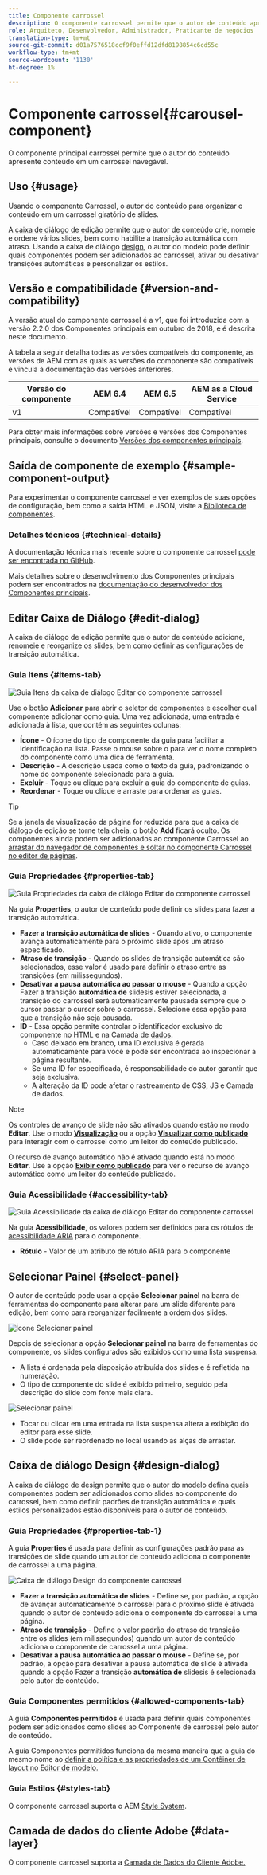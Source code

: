 ```yaml
---
title: Componente carrossel
description: O componente carrossel permite que o autor de conteúdo apresente conteúdo em um carrossel giratório.
role: Arquiteto, Desenvolvedor, Administrador, Praticante de negócios
translation-type: tm+mt
source-git-commit: d01a7576518ccf9f0effd12dfd8198854c6cd55c
workflow-type: tm+mt
source-wordcount: '1130'
ht-degree: 1%

---
```



# Componente carrossel{#carousel-component}

O componente principal carrossel permite que o autor do conteúdo apresente conteúdo em um carrossel navegável.

## Uso {#usage}

Usando o componente Carrossel, o autor do conteúdo para organizar o conteúdo em um carrossel giratório de slides.

A [caixa de diálogo de edição](#edit-dialog) permite que o autor de conteúdo crie, nomeie e ordene vários slides, bem como habilite a transição automática com atraso. Usando a caixa de diálogo [design](#design-dialog), o autor do modelo pode definir quais componentes podem ser adicionados ao carrossel, ativar ou desativar transições automáticas e personalizar os estilos.

## Versão e compatibilidade {#version-and-compatibility}

A versão atual do componente carrossel é a v1, que foi introduzida com a versão 2.2.0 dos Componentes principais em outubro de 2018, e é descrita neste documento.

A tabela a seguir detalha todas as versões compatíveis do componente, as versões de AEM com as quais as versões do componente são compatíveis e vincula à documentação das versões anteriores.

| Versão do componente | AEM 6.4 | AEM 6.5 | AEM as a Cloud Service |
|--- |--- |--- |---|
| v1 | Compatível | Compatível | Compatível |

Para obter mais informações sobre versões e versões dos Componentes principais, consulte o documento [Versões dos componentes principais](/help/versions.md).

## Saída de componente de exemplo {#sample-component-output}

Para experimentar o componente carrossel e ver exemplos de suas opções de configuração, bem como a saída HTML e JSON, visite a [Biblioteca de componentes](https://adobe.com/go/aem_cmp_library_carousel).

### Detalhes técnicos {#technical-details}

A documentação técnica mais recente sobre o componente carrossel [pode ser encontrada no GitHub](https://adobe.com/go/aem_cmp_tech_carousel_v1).

Mais detalhes sobre o desenvolvimento dos Componentes principais podem ser encontrados na [documentação do desenvolvedor dos Componentes principais](/help/developing/overview.md).

## Editar Caixa de Diálogo {#edit-dialog}

A caixa de diálogo de edição permite que o autor de conteúdo adicione, renomeie e reorganize os slides, bem como definir as configurações de transição automática.

### Guia Itens {#items-tab}

![Guia Itens da caixa de diálogo Editar do componente carrossel](/help/assets/carousel-edit-items.png)

Use o botão **Adicionar** para abrir o seletor de componentes e escolher qual componente adicionar como guia. Uma vez adicionada, uma entrada é adicionada à lista, que contém as seguintes colunas:

* **Ícone**  - O ícone do tipo de componente da guia para facilitar a identificação na lista. Passe o mouse sobre o para ver o nome completo do componente como uma dica de ferramenta.
* **Descrição**  - A descrição usada como o texto da guia, padronizando o nome do componente selecionado para a guia.
* **Excluir**  - Toque ou clique para excluir a guia do componente de guias.
* **Reordenar**  - Toque ou clique e arraste para ordenar as guias.

>[!TIP]
>
>Se a janela de visualização da página for reduzida para que a caixa de diálogo de edição se torne tela cheia, o botão **Add** ficará oculto. Os componentes ainda podem ser adicionados ao componente Carrossel ao [arrastar do navegador de componentes e soltar no componente Carrossel no editor de páginas](https://docs.adobe.com/content/help/en/experience-manager-cloud-service/sites/authoring/fundamentals/editing-content.html#inserting-a-component-from-the-components-browser).

### Guia Propriedades {#properties-tab}

![Guia Propriedades da caixa de diálogo Editar do componente carrossel](/help/assets/carousel-edit-properties.png)

Na guia **Properties**, o autor de conteúdo pode definir os slides para fazer a transição automática.

* **Fazer a transição automática de slides**  - Quando ativo, o componente avança automaticamente para o próximo slide após um atraso especificado.
* **Atraso de transição**  - Quando os slides de transição automática são selecionados, esse valor é usado para definir o atraso entre as transições (em milissegundos).
* **Desativar a pausa automática ao passar o mouse**  - Quando a opção Fazer a transição  **automática de** slidesis estiver selecionada, a transição do carrossel será automaticamente pausada sempre que o cursor passar o cursor sobre o carrossel. Selecione essa opção para que a transição não seja pausada.
* **ID**  - Essa opção permite controlar o identificador exclusivo do componente no HTML e na Camada de  [dados](/help/developing/data-layer/overview.md).
   * Caso deixado em branco, uma ID exclusiva é gerada automaticamente para você e pode ser encontrada ao inspecionar a página resultante.
   * Se uma ID for especificada, é responsabilidade do autor garantir que seja exclusiva.
   * A alteração da ID pode afetar o rastreamento de CSS, JS e Camada de dados.

>[!NOTE]
>
>Os controles de avanço de slide não são ativados quando estão no modo **Editar**. Use o modo [**Visualização**](https://docs.adobe.com/content/help/en/experience-manager-cloud-service/sites/authoring/fundamentals/editing-content.html#preview-mode) ou a opção **[Visualizar como publicado](https://docs.adobe.com/content/help/en/experience-manager-cloud-service/sites/authoring/fundamentals/editing-content.html#view-as-published)** para interagir com o carrossel como um leitor do conteúdo publicado.
>
>O recurso de avanço automático não é ativado quando está no modo **Editar**. Use a opção **[Exibir como publicado](https://docs.adobe.com/content/help/en/experience-manager-cloud-service/sites/authoring/fundamentals/editing-content.html#view-as-published)** para ver o recurso de avanço automático como um leitor do conteúdo publicado.

### Guia Acessibilidade {#accessibility-tab}

![Guia Acessibilidade da caixa de diálogo Editar do componente carrossel](/help/assets/carousel-edit-accessibility.png)

Na guia **Acessibilidade**, os valores podem ser definidos para os rótulos de [acessibilidade ARIA](https://www.w3.org/WAI/standards-guidelines/aria/) para o componente.

* **Rótulo**  - Valor de um atributo de rótulo ARIA para o componente

## Selecionar Painel {#select-panel}

O autor de conteúdo pode usar a opção **Selecionar painel** na barra de ferramentas do componente para alterar para um slide diferente para edição, bem como para reorganizar facilmente a ordem dos slides.

![Ícone Selecionar painel](/help/assets/select-panel-icon.png)

Depois de selecionar a opção **Selecionar painel** na barra de ferramentas do componente, os slides configurados são exibidos como uma lista suspensa.

* A lista é ordenada pela disposição atribuída dos slides e é refletida na numeração.
* O tipo de componente do slide é exibido primeiro, seguido pela descrição do slide com fonte mais clara.

![Selecionar painel](/help/assets/select-panel-popover.png)

* Tocar ou clicar em uma entrada na lista suspensa altera a exibição do editor para esse slide.
* O slide pode ser reordenado no local usando as alças de arrastar.

## Caixa de diálogo Design {#design-dialog}

A caixa de diálogo de design permite que o autor do modelo defina quais componentes podem ser adicionados como slides ao componente do carrossel, bem como definir padrões de transição automática e quais estilos personalizados estão disponíveis para o autor de conteúdo.

### Guia Propriedades {#properties-tab-1}

A guia **Properties** é usada para definir as configurações padrão para as transições de slide quando um autor de conteúdo adiciona o componente de carrossel a uma página.

![Caixa de diálogo Design do componente carrossel](/help/assets/carousel-design.png)

* **Fazer a transição automática de slides**  - Define se, por padrão, a opção de avançar automaticamente o carrossel para o próximo slide é ativada quando o autor de conteúdo adiciona o componente do carrossel a uma página.
* **Atraso de transição**  - Define o valor padrão do atraso de transição entre os slides (em milissegundos) quando um autor de conteúdo adiciona o componente de carrossel a uma página.
* **Desativar a pausa automática ao passar o mouse**  - Define se, por padrão, a opção para desativar a pausa automática de slide é ativada quando a opção Fazer a transição  **automática de** slidesis é selecionada pelo autor de conteúdo.

### Guia Componentes permitidos {#allowed-components-tab}

A guia **Componentes permitidos** é usada para definir quais componentes podem ser adicionados como slides ao Componente de carrossel pelo autor de conteúdo.

A guia Componentes permitidos funciona da mesma maneira que a guia do mesmo nome ao [definir a política e as propriedades de um Contêiner de layout no Editor de modelo.](https://docs.adobe.com/content/help/en/experience-manager-cloud-service/sites/authoring/features/templates.html)

### Guia Estilos {#styles-tab}

O componente carrossel suporta o AEM [Style System](/help/get-started/authoring.md#component-styling).

## Camada de dados do cliente Adobe {#data-layer}

O componente carrossel suporta a [Camada de Dados do Cliente Adobe.](/help/developing/data-layer/overview.md)
